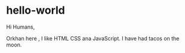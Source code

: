 # hello-world

Hi Humans,

Orkhan here , I like HTML CSS ana JavaScript.
I have had tacos on the moon.
